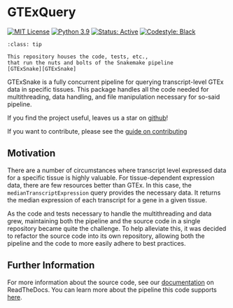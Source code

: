 # GTExQuery

[![MIT License](https://img.shields.io/badge/License-MIT-blue.svg)](https://opensource.org/licenses/MIT)
[![Python 3.9](https://img.shields.io/badge/Python-3.9-brightgreen.svg)](https://docs.python.org/3/whatsnew/3.9.html)
[![Status: Active](https://www.repostatus.org/badges/latest/active.svg)](https://www.repostatus.org/#active)
[![Codestyle: Black](https://img.shields.io/badge/code%20style-black-000000.svg)](https://github.com/psf/black)

[//]: # (HOLDING actions badge)

[//]: # (HOLDING coverage badge)

[//]: # (HOLDING docs badge)

[//]: # (HOLDING stars badge)

```{admonition} For use with GTExSnake
:class: tip

This repository houses the code, tests, etc.,
that run the nuts and bolts of the Snakemake pipeline
[GTExSnake][GTExSnake]
```

GTExSnake is a fully concurrent pipeline for querying
transcript-level GTEx data in specific tissues.
This package handles all the code needed for
multithreading,
data handling,
and file manipulation necessary for so-said pipeline.

If you find the project useful,
leaves us a star on [github][stars]!

If you want to contribute,
please see the [guide on contributing](./CONTRIBUTING.md)

## Motivation

There are a number of circumstances where transcript level expressed data for a
specific tissue is highly valuable.
For tissue-dependent expression data,
there are few resources better than GTEx.
In this case, the `medianTranscriptExpression` query provides the necessary data.
It returns the median expression of each transcript for a gene in a given tissue.

As the code and tests necessary to handle the multithreading and data grew,
maintaining both the pipeline and the source code in a single repository
became quite the challenge.
To help alleviate this,
it was decided to refactor the source code into its own repository,
allowing both the pipeline and the code to more easily adhere to best practices.

## Further Information

For more information about the source code,
see our [documentation][docs] on ReadTheDocs.
You can learn more about the pipeline this code supports [here][GTExSnake].

[GTExSnake]: HOLDING "GTExSnake Snakemake Pipeline"
[stars]: HOLDING "Stargazers"
[docs]: HOLDING "Package Documentation"
